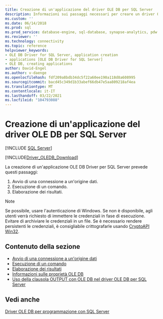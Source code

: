 ```yaml
---
title: Creazione di un'applicazione del driver OLE DB per SQL Server
description: Informazioni sui passaggi necessari per creare un driver OLE DB per SQL Server applicazione e per trovare altre risorse.
ms.custom: ''
ms.date: 06/14/2018
ms.prod: sql
ms.prod_service: database-engine, sql-database, synapse-analytics, pdw
ms.reviewer: ''
ms.technology: connectivity
ms.topic: reference
helpviewer_keywords:
- OLE DB Driver for SQL Server, application creation
- applications [OLE DB Driver for SQL Server]
- OLE DB, creating applications
author: David-Engel
ms.author: v-daenge
ms.openlocfilehash: fdf209a8bdb34dc5f22a60ee190a118d8a608995
ms.sourcegitcommit: bacd45c349d1b33abef66db47e5aa809218af4ea
ms.translationtype: MT
ms.contentlocale: it-IT
ms.lasthandoff: 03/22/2021
ms.locfileid: "104793088"
---
```

# <a name="creating-an-ole-db-driver-for-sql-server-application"></a>Creazione di un'applicazione del driver OLE DB per SQL Server

[!INCLUDE [SQL Server](../../../includes/applies-to-version/sql-asdb-asdbmi-asa-pdw.md)]

[!INCLUDE[Driver_OLEDB_Download](../../../includes/driver_oledb_download.md)]

  La creazione di un'applicazione OLE DB Driver per SQL Server prevede questi passaggi:

1. Avvio di una connessione a un'origine dati.
2. Esecuzione di un comando.
3. Elaborazione dei risultati.

> [!NOTE]
> Se possibile, usare l'autenticazione di Windows. Se non è disponibile, agli utenti verrà richiesto di immettere le credenziali in fase di esecuzione. Evitare di archiviare le credenziali in un file. Se è necessario rendere persistenti le credenziali, è consigliabile crittografarle usando [CryptoAPI Win32](/windows/win32/seccng/cng-portal).

## <a name="in-this-section"></a>Contenuto della sezione

- [Avvio di una connessione a un'origine dati](establishing-a-connection-to-a-data-source.md)
- [Esecuzione di un comando](executing-a-command.md)
- [Elaborazione dei risultati](processing-results.md)
- [Informazioni sulle proprietà OLE DB](about-ole-db-properties.md)
- [Uso della clausola OUTPUT con OLE DB nel driver OLE DB per SQL Server](using-the-output-clause-with-ole-db-in-oledb-driver-for-sql-server.md)

## <a name="see-also"></a>Vedi anche

[Driver OLE DB per programmazione con SQL Server](../ole-db/oledb-driver-for-sql-server-programming.md)
